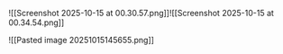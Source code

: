 ![[Screenshot 2025-10-15 at 00.30.57.png]]![[Screenshot 2025-10-15 at 00.34.54.png]]

![[Pasted image 20251015145655.png]]